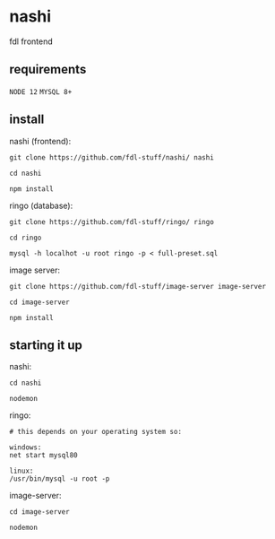# nashi
fdl frontend

## requirements

`NODE 12`
`MYSQL 8+`

## install

nashi (frontend): 

```
git clone https://github.com/fdl-stuff/nashi/ nashi

cd nashi 

npm install
```

ringo (database):

```
git clone https://github.com/fdl-stuff/ringo/ ringo

cd ringo

mysql -h localhot -u root ringo -p < full-preset.sql
```

image server:

```
git clone https://github.com/fdl-stuff/image-server image-server

cd image-server

npm install
```

## starting it up

nashi:
```
cd nashi

nodemon
```

ringo:
```
# this depends on your operating system so:

windows:
net start mysql80

linux: 
/usr/bin/mysql -u root -p
```

image-server:
```
cd image-server

nodemon
```
